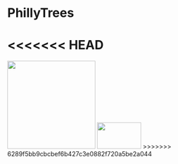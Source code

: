 # PhillyTrees
<<<<<<< HEAD
=======

<img src="https://images.vexels.com/media/users/3/131725/isolated/preview/06ebd222648112be03fba98587ff2902-philadelphia-skyline-silhouette-by-vexels.png" height="200" width="200">

<img src="http://superawesomevectors.com/wp-content/uploads/2016/08/free-vector-tree-illustration-800x566.jpg" height="60" width="100">
>>>>>>> 6289f5bb9cbcbef6b427c3e0882f720a5be2a044

